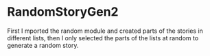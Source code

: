 # RandomStoryGen2
 First I mported the random module and created parts of the stories in different lists, then I only selected the parts of the lists at random to generate a random story.
